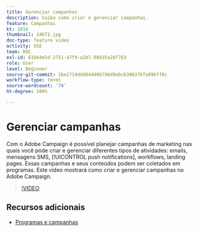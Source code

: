 ```yaml
---
title: Gerenciar campanhas
description: Saiba como criar e gerenciar campanhas.
feature: Campanhas
kt: 1816
thumbnail: 24672.jpg
doc-type: feature video
activity: USE
team: DOC
exl-id: 61b64e5d-2751-47f9-a2b7-08835a28f763
role: User
level: Beginner
source-git-commit: 2be2719ddd84490b796d9abc6300376fa896ff0c
workflow-type: tm+mt
source-wordcount: '74'
ht-degree: 100%

---
```


# Gerenciar campanhas

Com o Adobe Campaign é possível planejar campanhas de marketing nas quais você pode criar e gerenciar diferentes tipos de atividades: emails, mensagens SMS, [!UICONTROL push notifications], workflows, landing pages. Essas campanhas e seus conteúdos podem ser coletados em programas. Este vídeo mostrará como criar e gerenciar campanhas no Adobe Campaign.

>[!VIDEO](https://video.tv.adobe.com/v/24672?quality=12)

## Recursos adicionais

* [Programas e campanhas](https://experienceleague.adobe.com/docs/campaign-standard/using/getting-started/marketing-plans/programs-and-campaigns.html?lang=pt-BR)
